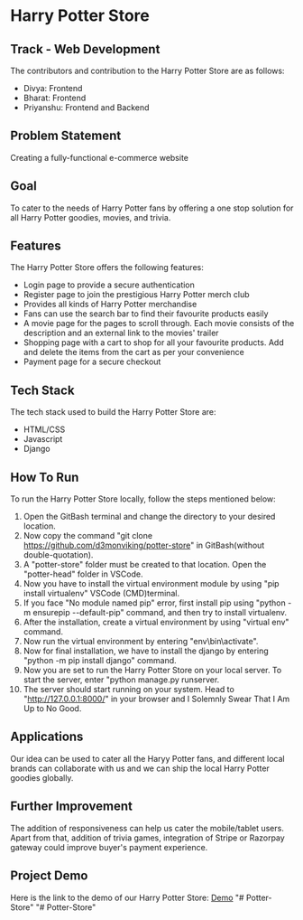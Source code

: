 # Harry Potter Store

## Track - Web Development
The contributors and contribution to the Harry Potter Store are as follows:

+ Divya: Frontend
+ Bharat: Frontend
+ Priyanshu: Frontend and Backend

## Problem Statement
Creating a fully-functional e-commerce website

## Goal
To cater to the needs of Harry Potter fans by offering a one stop solution for all Harry Potter goodies, movies, and trivia. 

## Features
The Harry Potter Store offers the following features:

+ Login page to provide a secure authentication
+ Register page to join the prestigious Harry Potter merch club
+ Provides all kinds of Harry Potter merchandise
+ Fans can use the search bar to find their favourite products easily
+ A movie page for the pages to scroll through. Each movie consists of the description and an external link to the movies' trailer
+ Shopping page with a cart to shop for all your favourite products. Add and delete the items from the cart as per your convenience
+ Payment page for a secure checkout

## Tech Stack
The tech stack used to build the Harry Potter Store are:

+ HTML/CSS
+ Javascript
+ Django

## How To Run
To run the Harry Potter Store locally, follow the steps mentioned below:

1. Open the GitBash terminal and change the directory to your desired location.
2. Now copy the command "git clone https://github.com/d3monviking/potter-store" in GitBash(without double-quotation).
3. A "potter-store" folder must be created to that location. Open the "potter-head" folder in VSCode.
4. Now you have to install the virtual environment module by using "pip install virtualenv" VSCode (CMD)terminal.
5. If you face "No module named pip" error, first install pip using "python -m ensurepip --default-pip" command, and then try to install virtualenv.
6. After the installation, create a virtual environment by using "virtual env" command.
7. Now run the virtual environment by entering "env\bin\activate".
8. Now for final installation, we have to install the django by entering "python -m pip install django" command.
9. Now you are set to run the Harry Potter Store on your local server. To start the server, enter "python manage.py runserver.
10. The server should start running on your system. Head to "http://127.0.0.1:8000/" in your browser and I Solemnly Swear That I Am Up to No Good.

## Applications
Our idea can be used to cater all the Haryy Potter fans, and different local brands can collaborate with us and we can ship the local Harry Potter goodies globally.

## Further Improvement
The addition of responsiveness can help us cater the mobile/tablet users. Apart from that, addition of trivia games, integration of Stripe or Razorpay gateway could improve buyer's payment experience.

## Project Demo
Here is the link to the demo of our Harry Potter Store: [Demo](https://www.youtube.com/watch?v=ogBEOF4Il7I)
"# Potter-Store" 
"# Potter-Store" 
